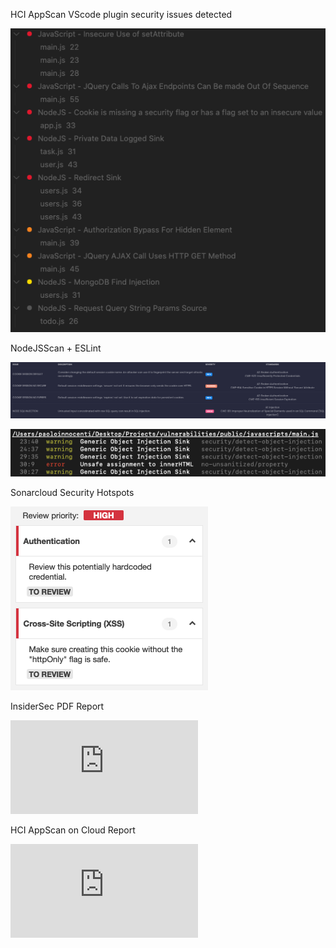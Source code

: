 HCI AppScan VScode plugin security issues detected

![HCI AppScan](https://github.com/Pol52/Vulnerabilities/blob/normal-vulnerabilities/reports/hciappscanplugin.png?raw=true)

NodeJSScan + ESLint

![NodeJSScan](https://github.com/Pol52/Vulnerabilities/blob/normal-vulnerabilities/reports/nodejsscan.png?raw=true)

![ESLint](https://github.com/Pol52/Vulnerabilities/blob/normal-vulnerabilities/reports/eslint.png?raw=true)

Sonarcloud Security Hotspots

![Sonarcloud High Security Hotspots](https://github.com/Pol52/Vulnerabilities/blob/normal-vulnerabilities/reports/sonarcloud-scan.png?raw=true)

InsiderSec PDF Report

![InsiderSec pdf report](https://github.com/Pol52/Vulnerabilities/blob/normal-vulnerabilities/reports/insidersec.pdf)

HCI AppScan on Cloud Report

![HCIAppScan on Cloud report](https://github.com/Pol52/Vulnerabilities/blob/normal-vulnerabilities/reports/hclappscancloud.pdf)